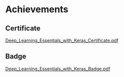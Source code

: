 

# Achievements
## Certificate
[Deep_Learning_Essentials_with_Keras_Certificate.pdf](https://prod-files-secure.s3.us-west-2.amazonaws.com/03e82b26-cccb-4906-bb56-adabcbdc0655/f5cf1405-8a02-49a4-beb6-3d50b033ba6e/Deep_Learning_Essentials_with_Keras_Certificate.pdf?X-Amz-Algorithm=AWS4-HMAC-SHA256&X-Amz-Content-Sha256=UNSIGNED-PAYLOAD&X-Amz-Credential=ASIAZI2LB466U5XO7UBF%2F20250202%2Fus-west-2%2Fs3%2Faws4_request&X-Amz-Date=20250202T051406Z&X-Amz-Expires=3600&X-Amz-Security-Token=IQoJb3JpZ2luX2VjENz%2F%2F%2F%2F%2F%2F%2F%2F%2F%2FwEaCXVzLXdlc3QtMiJHMEUCIQCGhUw7fPqKd3D6tBvlAteGivHPXrBm0AkuUyvT5wju6gIgfGPp3JGqxfgbuzi%2FwH8Fc9t9mfTfVmSSqvqZ%2FXDfyGIqiAQI5f%2F%2F%2F%2F%2F%2F%2F%2F%2F%2FARAAGgw2Mzc0MjMxODM4MDUiDH4%2Bdy97jSROCmFeZSrcA8TMzLhgSqv0wJooxY3lHDqWECkeCsU8cL7CvhP96eDtG2iC%2FFgUeeC10Dc4sUXBjpSBoZFtp2jnfBR0FkbJyWIJy%2FEj%2FK3C3uXDGa8U57%2BYpcJdDL2GdvjBnCeCLKBMmbfGLDnMBQjfCwviudclwzTutjshtIupLtC5uFJ1DIb%2FTiWVvM3rdEqG%2F2osYPZJ0Ixbka4j5ykJl09VsaY5UtKLTa1dKZyS4yR4TPXmlHKtdC%2B%2Fr4bU%2FhGqVnqO4eQ15zYOwPARakc94S4%2BM1ie%2FO00U1o%2BedXE3u1BQJlNxr3tHrqKH08mwjGDZVSTzbE5q71ypwNaahp%2FRnOvUl5Y4pq7pCjK45a6azu80XGSN%2FWKuxTK0skEVzpHq5HUl398p5hbGJc1ky9yFuW%2BY2dnk%2BpV3DoTx6h%2FkO%2FGikBYoQNYUG1Om57SnU1cOUeZ27J4L%2ByhZjWj8uagR4GEDmQwSiOQoaxzwFwAxBjtokYKz9tDEoSq9qntEbXu2KFjQ%2FKaNIsE0bXPr9u2%2FmoyWR%2F9rvhfRPwDCDM1uE55M6EnguWBsccP7cgmNGAI3hgKe%2BzSCyruGoM9d3kDZffjSiwPCTXpwHZ95Ao87SnmNTbrvJ9aBUR8tjr2ioZMdYHMMKrh%2B7wGOqUBRH8SeELdsq9YpMm%2FQo7NWF%2FbD8g%2FaAtiW4jNRzQDrZqR%2Bi5iyb5WQcWIQIUxmVHVWWXkrkXoVUOLCFYfPawVRdFaOaDxcEGUvJyny7Z5Blx9kJGooGrmEMZex%2FM9EGnXzfx4JRgUH8lolUHt%2FEofwUIrzTeqUDxTeA7zSdgmuJRb%2ByUcqx9mETt2Jr8ucuQxNMpSf88XJjO06vh7ST6bglZkdx4%2B&X-Amz-Signature=304cb833593e098584b239ca0825317995447ae7c7f53026aa4b60d783aa405e&X-Amz-SignedHeaders=host&x-id=GetObject)
## Badge
[Deep_Learning_Essentials_with_Keras_Badge.pdf](https://prod-files-secure.s3.us-west-2.amazonaws.com/03e82b26-cccb-4906-bb56-adabcbdc0655/5c209097-6d96-477f-a031-edc11aa6225f/Deep_Learning_Essentials_with_Keras_Badge.pdf?X-Amz-Algorithm=AWS4-HMAC-SHA256&X-Amz-Content-Sha256=UNSIGNED-PAYLOAD&X-Amz-Credential=ASIAZI2LB466U5XO7UBF%2F20250202%2Fus-west-2%2Fs3%2Faws4_request&X-Amz-Date=20250202T051406Z&X-Amz-Expires=3600&X-Amz-Security-Token=IQoJb3JpZ2luX2VjENz%2F%2F%2F%2F%2F%2F%2F%2F%2F%2FwEaCXVzLXdlc3QtMiJHMEUCIQCGhUw7fPqKd3D6tBvlAteGivHPXrBm0AkuUyvT5wju6gIgfGPp3JGqxfgbuzi%2FwH8Fc9t9mfTfVmSSqvqZ%2FXDfyGIqiAQI5f%2F%2F%2F%2F%2F%2F%2F%2F%2F%2FARAAGgw2Mzc0MjMxODM4MDUiDH4%2Bdy97jSROCmFeZSrcA8TMzLhgSqv0wJooxY3lHDqWECkeCsU8cL7CvhP96eDtG2iC%2FFgUeeC10Dc4sUXBjpSBoZFtp2jnfBR0FkbJyWIJy%2FEj%2FK3C3uXDGa8U57%2BYpcJdDL2GdvjBnCeCLKBMmbfGLDnMBQjfCwviudclwzTutjshtIupLtC5uFJ1DIb%2FTiWVvM3rdEqG%2F2osYPZJ0Ixbka4j5ykJl09VsaY5UtKLTa1dKZyS4yR4TPXmlHKtdC%2B%2Fr4bU%2FhGqVnqO4eQ15zYOwPARakc94S4%2BM1ie%2FO00U1o%2BedXE3u1BQJlNxr3tHrqKH08mwjGDZVSTzbE5q71ypwNaahp%2FRnOvUl5Y4pq7pCjK45a6azu80XGSN%2FWKuxTK0skEVzpHq5HUl398p5hbGJc1ky9yFuW%2BY2dnk%2BpV3DoTx6h%2FkO%2FGikBYoQNYUG1Om57SnU1cOUeZ27J4L%2ByhZjWj8uagR4GEDmQwSiOQoaxzwFwAxBjtokYKz9tDEoSq9qntEbXu2KFjQ%2FKaNIsE0bXPr9u2%2FmoyWR%2F9rvhfRPwDCDM1uE55M6EnguWBsccP7cgmNGAI3hgKe%2BzSCyruGoM9d3kDZffjSiwPCTXpwHZ95Ao87SnmNTbrvJ9aBUR8tjr2ioZMdYHMMKrh%2B7wGOqUBRH8SeELdsq9YpMm%2FQo7NWF%2FbD8g%2FaAtiW4jNRzQDrZqR%2Bi5iyb5WQcWIQIUxmVHVWWXkrkXoVUOLCFYfPawVRdFaOaDxcEGUvJyny7Z5Blx9kJGooGrmEMZex%2FM9EGnXzfx4JRgUH8lolUHt%2FEofwUIrzTeqUDxTeA7zSdgmuJRb%2ByUcqx9mETt2Jr8ucuQxNMpSf88XJjO06vh7ST6bglZkdx4%2B&X-Amz-Signature=e83a0cbc7dbcf41dc863c05f2996a8ca2cdf2c556d8ff773cac987fd0101fafb&X-Amz-SignedHeaders=host&x-id=GetObject)
